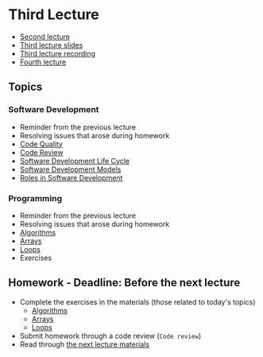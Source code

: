 # Third Lecture

- [Second lecture](../Lesson-02/README.md)
- [Third lecture slides](Slides.md)
- [Third lecture recording]()
- [Fourth lecture](../Lesson-04/README.md)

## Topics

### Software Development

- Reminder from the previous lecture
- Resolving issues that arose during homework
- [Code Quality](../../../Software-Development/Topics/Code-Quality/README.md)
- [Code Review](../../../Software-Development/Topics/Code-Review/README.md)
- [Software Development Life Cycle](../../../Software-Development/Topics/SDLC/README.md)
- [Software Development Models](../../../Software-Development/Topics/Development-Models/README.md)
- [Roles in Software Development](../../../Software-Development/Topics/Roles/README.md)

### Programming

- Reminder from the previous lecture
- Resolving issues that arose during homework
- [Algorithms](../../../Programming-Basics/Topics/Algorithms/README.md)
- [Arrays](../../../Programming-Basics/Topics/Data-Structures/README.md#massiiv)
- [Loops](../../../Programming-Basics/Topics/Loops/README.md)
- Exercises

## Homework - Deadline: Before the next lecture

- Complete the exercises in the materials (those related to today's topics)
  - [Algorithms](../../../Programming-Basics/Topics/Algorithms/README.md)
  - [Arrays](../../../Programming-Basics/Topics/Data-Structures/README.md)
  - [Loops](../../../Programming-Basics/Topics/Loops/README.md)
- Submit homework through a code review (`Code review`)
- Read through [the next lecture materials](../Lesson-04/README.md)
